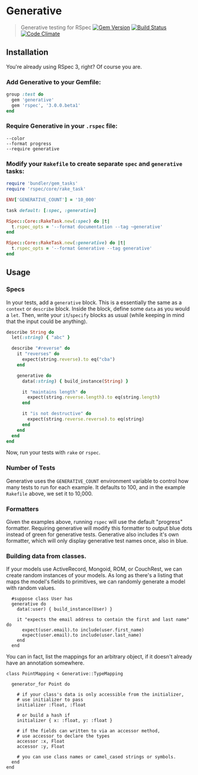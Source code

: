 # Generative

> Generative testing for RSpec
> [![Gem Version](https://badge.fury.io/rb/generative.png)](http://badge.fury.io/rb/generative)
> [![Build Status](https://travis-ci.org/justincampbell/generative.png?branch=master)](https://travis-ci.org/justincampbell/generative)
> [![Code Climate](https://codeclimate.com/github/justincampbell/generative.png)](https://codeclimate.com/github/justincampbell/generative)

## Installation

You're already using RSpec 3, right? Of course you are.

### Add Generative to your Gemfile:

```rb
group :test do
  gem 'generative'
  gem 'rspec', '3.0.0.beta1'
end
```

### Require Generative in your `.rspec` file:

```
--color
--format progress
--require generative
```

### Modify your `Rakefile` to create separate `spec` and `generative` tasks:

```rb
require 'bundler/gem_tasks'
require 'rspec/core/rake_task'

ENV['GENERATIVE_COUNT'] = '10_000'

task default: [:spec, :generative]

RSpec::Core::RakeTask.new(:spec) do |t|
  t.rspec_opts = '--format documentation --tag ~generative'
end

RSpec::Core::RakeTask.new(:generative) do |t|
  t.rspec_opts = '--format Generative --tag generative'
end
```

## Usage

### Specs

In your tests, add a `generative` block. This is a essentially the same as a
`context` or `describe` block. Inside the block, define some `data` as you
would a `let`. Then, write your `it`/`specify` blocks as usual (while keeping
in mind that the input could be anything).

```rb
describe String do
  let(:string) { "abc" }

  describe "#reverse" do
    it "reverses" do
      expect(string.reverse).to eq("cba")
    end

    generative do
      data(:string) { build_instance(String) }

      it "maintains length" do
        expect(string.reverse.length).to eq(string.length)
      end

      it "is not destructive" do
        expect(string.reverse.reverse).to eq(string)
      end
    end
  end
end
```

Now, run your tests with `rake` or `rspec`.

### Number of Tests

Generative uses the `GENERATIVE_COUNT` environment variable to control how many
tests to run for each example. It defaults to 100, and in the example
`Rakefile` above, we set it to 10,000.

### Formatters

Given the examples above, running `rspec` will use the default "progress"
formatter. Requiring generative will modify this formatter to output blue dots
instead of green for generative tests. Generative also includes it's own
formatter, which will only display generative test names once, also in blue.

### Building data from classes.

If your models use ActiveRecord, Mongoid, ROM, or CouchRest, we can create
random instances of your models. As long as there's a listing that maps the
model's fields to primitives, we can randomly generate a model with random values.

```
  #suppose class User has
  generative do
    data(:user) { build_instance(User) }

    it "expects the email address to contain the first and last name" do
      expect(user.email).to include(user.first_name)
      expect(user.email).to include(user.last_name)
    end
  end

```

You can in fact, list the mappings for an arbitrary object, if it doesn't
already have an annotation somewhere.

```
class PointMapping < Generative::TypeMapping

  generator_for Point do

    # if your class's data is only accessible from the initializer,
    # use initializer to pass
    initializer :float, :float

    # or build a hash if
    initializer { x: :float, y: :float }

    # if the fields can written to via an accessor method,
    # use accessor to declare the types
    accessor :x, Float
    accessor :y, Float

    # you can use class names or camel_cased strings or symbols.
  end
end
```
